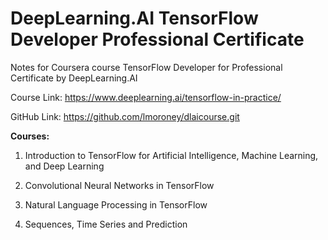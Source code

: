 # DeepLearning.AI TensorFlow Developer Professional Certificate 

Notes for Coursera course TensorFlow Developer for Professional Certificate by DeepLearning.AI

Course Link: https://www.deeplearning.ai/tensorflow-in-practice/

GitHub Link: https://github.com/lmoroney/dlaicourse.git

__Courses:__

1. Introduction to TensorFlow for Artificial Intelligence, Machine Learning, and Deep Learning

2. Convolutional Neural Networks in TensorFlow

3. Natural Language Processing in TensorFlow

4. Sequences, Time Series and Prediction
